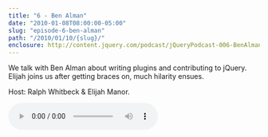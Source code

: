 ```yaml
---
title: "6 - Ben Alman"
date: "2010-01-08T08:00:00-05:00"
slug: "episode-6-ben-alman"
path: "/2010/01/10/{slug}/"
enclosure: http://content.jquery.com/podcast/jQueryPodcast-006-BenAlman.mp3
---
```

We talk with Ben Alman about writing plugins and contributing to jQuery.  Elijah joins us after getting braces on, much hilarity ensues.

Host: Ralph Whitbeck &amp; Elijah Manor.

<audio src="http://content.jquery.com/podcast/jQueryPodcast-006-BenAlman.mp3" controls=""></audio>
